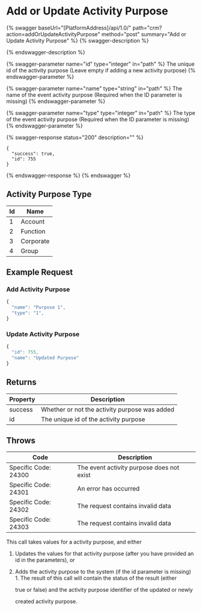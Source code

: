 # Add or Update Activity Purpose

{% swagger baseUrl="[PlatformAddress]/api/1.0/" path="crm?action=addOrUpdateActivityPurpose" method="post" summary="Add or Update Activity Purpose" %}
{% swagger-description %}

{% endswagger-description %}

{% swagger-parameter name="id" type="integer" in="path" %}
The unique id of the activity purpose (Leave empty if adding a new activity purpose)
{% endswagger-parameter %}

{% swagger-parameter name="name" type="string" in="path" %}
The name of the event activity purpose (Required when the ID parameter is missing)
{% endswagger-parameter %}

{% swagger-parameter name="type" type="integer" in="path" %}
The type of the event activity purpose (Required when the ID parameter is missing)
{% endswagger-parameter %}

{% swagger-response status="200" description="" %}
```
{
  "success": true,
  "id": 755
}
```
{% endswagger-response %}
{% endswagger %}

## Activity Purpose Type

| Id | Name      |
| -- | --------- |
| 1  | Account   |
| 2  | Function  |
| 3  | Corporate |
| 4  | Group     |

## Example Request

### Add Activity Purpose

```javascript
{
  "name": "Purpose 1",
  "type": "1",
}
```

### Update Activity Purpose

```javascript
{
  "id": 755,
  "name": "Updated Purpose"
}
```

## Returns

| Property | Description                                   |
| -------- | --------------------------------------------- |
| success  | Whether or not the activity purpose was added |
| id       | The unique id of the activity purpose         |

## Throws

| Code                 | Description                               |
| -------------------- | ----------------------------------------- |
| Specific Code: 24300 | The event activity purpose does not exist |
| Specific Code: 24301 | An error has occurred                     |
| Specific Code: 24302 | The request contains invalid data         |
| Specific Code: 24303 | The request contains invalid data         |

This call takes values for a activity purpose, and either

1. Updates the values for that activity purpose (after you have provided an id in the parameters), or
2.  Adds the activity purpose to the system (if the id parameter is missing) 1. The result of this call will contain the status of the result (either

    true or false) and the activity purpose identifier of the updated or newly

    created activity purpose.
